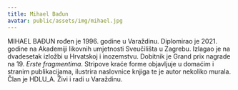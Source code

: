 ```yaml
---
title: Mihael Bađun
avatar: public/assets/img/mihael.jpg
---
```


MIHAEL BAĐUN rođen je 1996. godine u Varaždinu. Diplomirao je 2021. godine na Akademiji likovnih umjetnosti Sveučilišta u Zagrebu. Izlagao je na dvadesetak izložbi u Hrvatskoj i inozemstvu. Dobitnik je Grand prix nagrade na 19. _Erste fragmentima_. Stripove kraće forme objavljuje u domaćim i stranim publikacijama, ilustrira naslovnice knjiga te je autor nekoliko murala. Član je HDLU_A. Živi i radi u Varaždinu.
